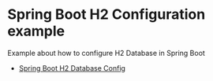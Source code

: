 # Spring Boot H2 Configuration example

Example about how to configure H2 Database in Spring Boot 

* [Spring Boot H2 Database Config](https://gustavopeiretti.com/spring-boot-h2-database-config/)


